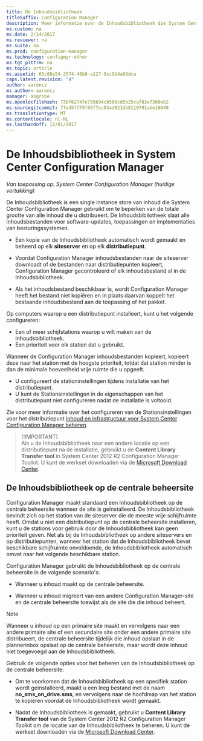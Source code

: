 ```yaml
---
title: De Inhoudsbibliotheek
titleSuffix: Configuration Manager
description: Meer informatie over de Inhoudsbibliotheek die System Center Configuration Manager gebruikt om te beperken van de totale grootte van gedistribueerde inhoud.
ms.custom: na
ms.date: 2/14/2017
ms.reviewer: na
ms.suite: na
ms.prod: configuration-manager
ms.technology: configmgr-other
ms.tgt_pltfrm: na
ms.topic: article
ms.assetid: 65c88e54-3574-48b0-a127-9cc914a89dca
caps.latest.revision: "4"
author: aaroncz
ms.author: aaroncz
manager: angrobe
ms.openlocfilehash: 738f62747e755694cb508cd5b25caf83af300eb2
ms.sourcegitcommit: 7fe45ff75f05f7cc03ad021db8119791abe18049
ms.translationtype: MT
ms.contentlocale: nl-NL
ms.lasthandoff: 12/01/2017
---
```

# <a name="the-content-library-in-system-center-configuration-manager"></a>De Inhoudsbibliotheek in System Center Configuration Manager

*Van toepassing op: System Center Configuration Manager (huidige vertakking)*

De Inhoudsbibliotheek is een single instance store van inhoud die System Center Configuration Manager gebruikt om te beperken van de totale grootte van alle inhoud die u distribueert. De Inhoudsbibliotheek slaat alle inhoudsbestanden voor software-updates, toepassingen en implementaties van besturingssystemen.

 - Een kopie van de Inhoudsbibliotheek automatisch wordt gemaakt en beheerd op elk **siteserver** en op elk **distributiepunt**.

 - Voordat Configuration Manager inhoudsbestanden naar de siteserver downloadt of de bestanden naar distributiepunten kopieert, Configuration Manager gecontroleerd of elk inhoudsbestand al in de Inhoudsbibliotheek.
 - Als het inhoudsbestand beschikbaar is, wordt Configuration Manager heeft het bestand niet kopiëren en in plaats daarvan koppelt het bestaande inhoudsbestand aan de toepassing of het pakket.

Op computers waarop u een distributiepunt installeert, kunt u het volgende configureren:

- Een of meer schijfstations waarop u wilt maken van de Inhoudsbibliotheek.
- Een prioriteit voor elk station dat u gebruikt.

Wanneer de Configuration Manager inhoudsbestanden kopieert, kopieert deze naar het station met de hoogste prioriteit, totdat dat station minder is dan de minimale hoeveelheid vrije ruimte die u opgeeft.
- U configureert de stationinstellingen tijdens installatie van het distributiepunt.
- U kunt de Stationsinstellingen in de eigenschappen van het distributiepunt niet configureren nadat de installatie is voltooid.


Zie voor meer informatie over het configureren van de Stationsinstellingen voor het distributiepunt [inhoud en infrastructuur voor System Center Configuration Manager beheren](../../../core/servers/deploy/configure/manage-content-and-content-infrastructure.md).  


>  [!IMPORTANT]  
>  Als u de Inhoudsbibliotheek naar een andere locatie op een distributiepunt na de installatie, gebruikt u de **Content Library Transfer tool** in System Center 2012 R2 Configuration Manager Toolkit. U kunt de werkset downloaden via de [Microsoft Download Center](http://go.microsoft.com/fwlink/?LinkId=279566).  

## <a name="about-the-content-library-on-the-central-administration-site"></a>De Inhoudsbibliotheek op de centrale beheersite  
 Configuration Manager maakt standaard een Inhoudsbibliotheek op de centrale beheersite wanneer de site is geïnstalleerd. De Inhoudsbibliotheek bevindt zich op het station van de siteserver die de meeste vrije schijfruimte heeft. Omdat u niet een distributiepunt op de centrale beheersite installeren, kunt u de stations voor gebruik door de Inhoudsbibliotheek kan geen prioriteit geven. Net als bij de Inhoudsbibliotheek op andere siteservers en op distributiepunten, wanneer het station dat de Inhoudsbibliotheek bevat beschikbare schijfruimte onvoldoende, de Inhoudsbibliotheek automatisch omvat naar het volgende beschikbare station.  

 Configuration Manager gebruikt de Inhoudsbibliotheek op de centrale beheersite in de volgende scenario's:  

-   Wanneer u inhoud maakt op de centrale beheersite.  

-   Wanneer u inhoud migreert van een andere Configuration Manager-site en de centrale beheersite toewijst als de site die die inhoud beheert.  

> [!NOTE]  
>  Wanneer u inhoud op een primaire site maakt en vervolgens naar een andere primaire site of een secundaire site onder een andere primaire site distribueert, de centrale beheersite tijdelijk die inhoud opslaat in de plannerinbox opslaat op de centrale beheersite, maar wordt deze inhoud niet toegevoegd aan de Inhoudsbibliotheek.  

 Gebruik de volgende opties voor het beheren van de Inhoudsbibliotheek op de centrale beheersite:  

-   Om te voorkomen dat de Inhoudsbibliotheek op een specifiek station wordt geïnstalleerd, maakt u een leeg bestand met de naam **no_sms_on_drive.sms**, en vervolgens naar de hoofdmap van het station te kopiëren voordat de Inhoudsbibliotheek wordt gemaakt.  

-   Nadat de Inhoudsbibliotheek is gemaakt, gebruikt u **Content Library Transfer tool** van de System Center 2012 R2 Configuration Manager Toolkit om de locatie van de Inhoudsbibliotheek te beheren. U kunt de werkset downloaden via de [Microsoft Download Center](http://go.microsoft.com/fwlink/?LinkId=279566).  
